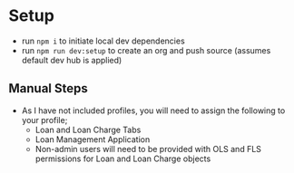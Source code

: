 # Setup

- run `npm i` to initiate local dev dependencies
- run `npm run dev:setup` to create an org and push source (assumes default dev hub is applied)

## Manual Steps

- As I have not included profiles, you will need to assign the following to your profile;
    - Loan and Loan Charge Tabs
    - Loan Management Application
    - Non-admin users will need to be provided with OLS and FLS permissions for Loan and Loan Charge objects
